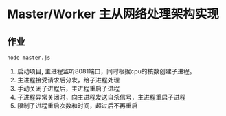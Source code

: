 # Master/Worker 主从网络处理架构实现
## 作业
```node master.js```
1. 启动项目, 主进程监听8081端口，同时根据cpu的核数创建子进程。
2. 主进程接受请求后分发，给子进程处理
3. 手动关闭子进程后，主进程重启子进程
4. 子进程异常关闭时，向主进程发送自杀信号，主进程重启子进程
5. 限制子进程重启次数和时间，超过后不再重启
